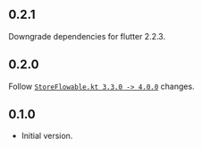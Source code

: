 ## 0.2.1

Downgrade dependencies for flutter 2.2.3.

## 0.2.0

Follow [`StoreFlowable.kt 3.3.0 -> 4.0.0`](https://github.com/KazaKago/StoreFlowable.kt/releases/tag/4.0.0) changes.

## 0.1.0

- Initial version.
